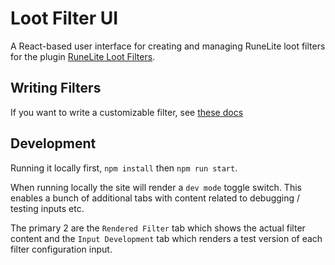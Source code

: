# Loot Filter UI

A React-based user interface for creating and managing RuneLite loot filters for the plugin [RuneLite Loot Filters](https://runelite.net/plugin-hub/show/loot-filters).

## Writing Filters

If you want to write a customizable filter, see [these docs](./module-system-docs/Readme.md)

## Development

Running it locally first, `npm install` then `npm run start`.

When running locally the site will render a `dev mode` toggle switch. This enables a bunch of additional tabs with content related to debugging / testing inputs etc.

The primary 2 are the `Rendered Filter` tab which shows the actual filter content and the `Input Development` tab which renders a test version of each filter configuration input.
